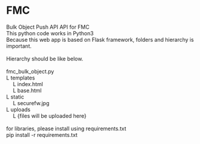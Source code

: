# FMC
Bulk Object Push API API for FMC
<br>
This python code works in Python3
<br>
Because this web app is based on Flask framework, folders and hierarchy is important.
<br><br>
Hierarchy should be like below.
<br><br>
fmc_bulk_object.py<br>
 L templates <br>
&emsp;    L index.html <br>
&emsp;    L base.html <br>
 L static <br>
&emsp;    L securefw.jpg <br>
 L uploads <br>
&emsp;    L {files will be uploaded here}<br>
    <br>
for libraries, please install using requirements.txt
<br>
pip install -r requirements.txt
